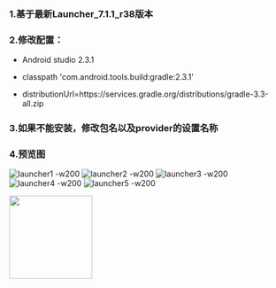 ### 1.基于最新Launcher_7.1.1_r38版本

### 2.修改配置：

* Android studio 2.3.1

* classpath 'com.android.tools.build:gradle:2.3.1'

* distributionUrl=https\://services.gradle.org/distributions/gradle-3.3-all.zip

### 3.如果不能安装，修改包名以及provider的设置名称

### 4.预览图

![launcher1 -w200](/art/launcher1.jpg)
![launcher2 -w200](/art/launcher2.jpg)
![launcher3 -w200](/art/launcher3.jpg)
![launcher4 -w200](/art/launcher4.jpg)
![launcher5 -w200](/art/launcher5.jpg)

<img width="150" height="150" src="/art/launcher5.jpg"/>


